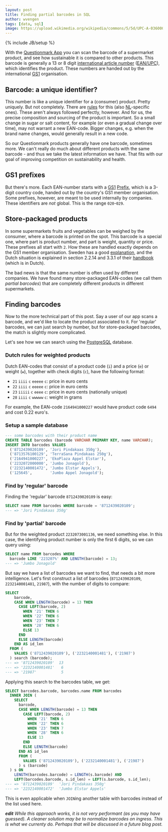 ```yaml
---
layout: post
title: Finding partial barcodes in SQL
author: wvengen
tags: [data, sql]
image: https://upload.wikimedia.org/wikipedia/commons/5/5d/UPC-A-036000291452.png
---
```

{% include JB/setup %}

With the [Questionmark App](http://www.thequestionmark.org/download) you can scan the barcode of a supermarket product,
and see how sustainable it is compared to other products. This barcode is generally a 13 or 8 digit 
[international article number](https://en.wikipedia.org/wiki/International_Article_Number)
([EAN/UPC](http://www.gs1.org/barcodes/ean-upc)), which identifies the product. These numbers are handed out by
the international [GS1](http://www.gs1.org/) organisation.

## Barcode: a unique identifier?

This number is like a unique identifier for a (consumer) product. Pretty uniquely. But not completely.
There are [rules](http://www.gs1.org/1/gtinrules) for this
(also [NL](https://www.gs1.nl/aan-de-slag/gs1-barcodes/toekennen-nieuwe-gtin)-specific ones). These aren't
always followed perfectly, however. And for us, the precise composition and sourcing of the product is
important. So a small change in sugar or salt content, for example (or even a gradual change over time),
may not warrant a new EAN-code. Bigger changes, e.g. when the brand name changes, would generally result
in a new code.

So our Questionmark products generally have one barcode, sometimes more. We can't really do much about different
products with the same barcode - and thus we take the latest information we have.
That fits with our goal of improving competition on sustainability and health.

## GS1 prefixes

But there's more. Each EAN-number starts with a [GS1](http://www.gs1.org/company-prefix) [Prefix](https://en.wikipedia.org/wiki/List_of_GS1_country_codes),
which is a 3-digit country code, handed out by the country's GS1 member organisation. Some prefixes, however,
are meant to be used internally by companies. These identifiers are _not_ global. This is the range `020`-`029`.

## Store-packaged products

In some supermarkets fruits and vegetables can be weighed by the consumer, where a barcode is printed on
the spot. This barcode is a special one, where part is product number, and part is weight, quantity or
price. These prefixes all start with `2`. How these are handled exactly depends on the GS1 member organisation.
Sweden has a good [explanation](http://www.gs1.se/en/GS1-in-practice/Items-with-variable-weight), and the
Dutch situation is explained in section 2.2.14 and 3.3.1 of their [handbook](http://images.gs1.nl/pdf/handboekupdate2010.pdf)
(which is in Dutch).

The bad news is that the same number is often used by different companies. We have found many store-packaged
EAN-codes (we call them _partial barcodes_) that are completely different products in different supermarkets.

## Finding barcodes

Now to the more technical part of this post. Say a user of our app scans a barcode, and we'd like to locate
the product associated to it. For 'regular' barcodes, we can just search by number, but for store-packaged
barcodes, the match is slightly more complicated.

Let's see how we can search using the [PostgreSQL](http://www.postgresql.org/) database.

### Dutch rules for weighted products

Dutch EAN-codes that consist of a product code (`i`) and a price (`e`) or weight (`w`), together
with check digits (`c`), have the following format:

* `21` `iiii` `c` `eeeee` `c`: price in euro cents
* `22` `iiii` `c` `eeeee` `c`: price in euro cents
* `23` `iiiii` `c` `eeee` `c`: price in euro cents (nationally unique)
* `28` `iiii` `c` `wwwww` `c`: weight in grams

For example, the EAN-code `2164941000227` would have product code `6494` and cost 0.22 euro's.

### Setup a sample database

```sql
--- some barcodes with their product name
CREATE TABLE barcodes (barcode VARCHAR PRIMARY KEY, name VARCHAR);
INSERT INTO barcodes VALUES
  ('8712439020109', 'Jori Pindakaas 350g'),
  ('8713576100129', 'TerraSana Pindakaas 250g'),
  ('2164941000227', 'EkoPlaza Appel Elstar'),
  ('2232072000000', 'Jumbo Jonagold'),
  ('2232140001472', 'Jumbo Elstar Appels'),
  ('125645',        'Jumbo Appel Jonagold');
```

### Find by 'regular' barcode

Finding the 'regular' barcode `8712439020109` is easy:

```sql
SELECT name FROM barcodes WHERE barcode = '8712439020109';
--- => 'Jori Pindakaas 350g'
```

### Find by 'partial' barcode

But for the weighted product `2232073001136`, we need something else. In this case, the
identifying product number is only the first 6 digits, so we can query using:

```sql
SELECT name FROM barcodes WHERE
  barcode LIKE '223207%' AND LENGTH(barcode) = 13;
--- => 'Jumbo Jonagold'
```

But say we have a list of barcodes we want to find, that needs a bit more intelligence. Let's
first construct a list of barcodes (`8712439020109`, `2232140001481`, `21987`), with the number of digits to compare:

```sql
SELECT
    barcode,
    CASE WHEN LENGTH(barcode) = 13 THEN
      CASE LEFT(barcode, 2)
        WHEN '21' THEN 6
        WHEN '22' THEN 6
        WHEN '23' THEN 7
        WHEN '28' THEN 6
        ELSE 13
      END
      ELSE LENGTH(barcode)
    END AS id_len
  FROM (
    VALUES ('8712439020109'), ('2232140001481'), ('21987')
  ) search (barcode);
--- => '8712439020109'  13
--- => '2232140001481'   6
--- => '21987'           5
```

Applying this search to the barcodes table, we get:

```sql
SELECT barcodes.barcode, barcodes.name FROM barcodes
  INNER JOIN (
    SELECT
      barcode, 
      CASE WHEN LENGTH(barcode) = 13 THEN
        CASE LEFT(barcode, 2)
          WHEN '21' THEN 6
          WHEN '22' THEN 6
          WHEN '23' THEN 7
          WHEN '28' THEN 6
          ELSE 13
        END
        ELSE LENGTH(barcode)
      END AS id_len
      FROM (
        VALUES ('8712439020109'), ('2232140001481'), ('21987')
      ) s (barcode)
  ) s ON
    LENGTH(barcodes.barcode) = LENGTH(s.barcode) AND
    LEFT(barcodes.barcode, s.id_len) = LEFT(s.barcode, s.id_len);
--- => '8712439020109'  'Jori Pindakaas 350g'
--- => '2232140001472'  'Jumbo Elstar Appels'
```

This is even applicable when `JOIN`ing another table with barcodes instead of the list used here.

_**edit** While this approach works, it is not very performant (as you may have guessed). A cleaner
solution may be to normalize barcodes on ingress. This is what we currenty do. Perhaps that will be
discussed in a future blog post._

